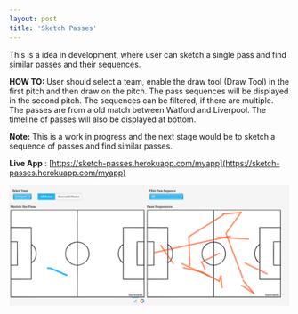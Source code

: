 ```yaml
---
layout: post
title: 'Sketch Passes'
---
```


This is a idea in development, where user can sketch a single pass and find similar passes and their sequences.

**HOW TO:** User should select a team, enable the draw tool (Draw Tool) in the first pitch and then draw on the pitch. The pass sequences will be displayed in the second pitch. The sequences can be filtered, if there are multiple. The passes are from a old match between Watford and Liverpool. The timeline of passes will also be displayed at bottom.

**Note:** This is a work in progress and the next stage would be to sketch a sequence of passes and find similar passes.

**Live App** : [https://sketch-passes.herokuapp.com/myapp](https://sketch-passes.herokuapp.com/myapp)


![snapshot](https://raw.githubusercontent.com/samirak93/analytics/gh-pages/assets/img/projects/proj-5/thumb.jpg)
